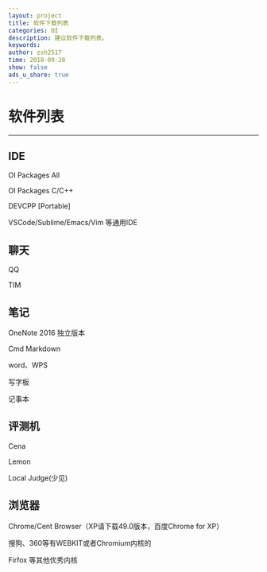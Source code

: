```yaml
---
layout: project
title: 软件下载列表
categories: OI
description: 建议软件下载列表。
keywords: 
author: zsh2517
time: 2018-09-28
show: false
ads_u_share: true
---
```

<!-- # intro: 软件下载列表 -->
# 软件列表
---
## IDE
OI Packages All

OI Packages C/C++

DEVCPP [Portable]

VSCode/Sublime/Emacs/Vim 等通用IDE

## 聊天

QQ

TIM

## 笔记

OneNote 2016 独立版本

Cmd Markdown

word、WPS

写字板

记事本

## 评测机

Cena

Lemon

Local Judge(少见)

## 浏览器

Chrome/Cent Browser（XP请下载49.0版本，百度Chrome for XP）

搜狗、360等有WEBKIT或者Chromium内核的

Firfox 等其他优秀内核


